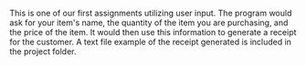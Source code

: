 This is one of our first assignments utilizing user input. The program would ask for your item's name, the quantity of the item you are purchasing, 
and the price of the item. It would then use this information to generate a receipt for the customer. A text file example of the receipt generated is included in the
project folder.
